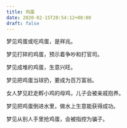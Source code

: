 ```yaml
---
title: 鸡蛋
date: 2020-02-15T20:54:12+08:00
draft: false
---
```


梦见鸡蛋或吃鸡蛋，是祥兆。<br>


梦见打碎的鸡蛋，预示着争吵和打官司。<br>


梦见成堆的鸡蛋，生意兴旺。<br>


梦见把鸡蛋当球扔，要成为百万富翁。<br>


女人梦见赶走孵小鸡的母鸡，儿子会被亲戚抱养。<br>


梦见把鸡蛋倒进水里，做水上生意能获得成功。<br>


梦见从别人手里抢鸡蛋，会被指控为骗子。<br>
